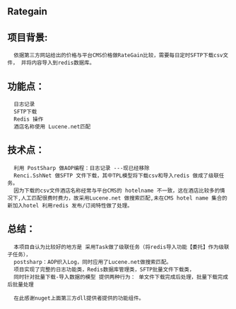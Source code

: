## Rategain

## 项目背景:
      依据第三方网站给出的价格与平台CMS价格做RateGain比较，需要每日定时SFTP下载csv文件， 并将内容导入到redis数据库。
## 功能点：
      日志记录
      SFTP下载
      Redis 操作
      酒店名称使用 Lucene.net匹配 
## 技术点： 
      利用 PostSharp 做AOP编程：日志记录 ---现已经移除
      Renci.SshNet 做SFTP 文件下载，其中TPL模型将下载csv和导入redis 做成了级联任务。  
      因为下载的csv文件酒店名称经常与平台CMS的 hotelname 不一致，这在酒店比较多的情况下,人工匹配很费时费力，故采用Lucene.net 做搜索匹配,未在CMS hotel name 集合的新加入hotel 利用redis 发布/订阅特性做了处理。
      
## 总结：
      本项目自认为比较好的地方是 采用Task做了级联任务（将redis导入功能【委托】作为级联子任务），    
      postsharp：AOP织入Log，同时应用了Lucene.net做搜索匹配。
      项目实现了完整的日志功能类，Redis数据库管理类，SFTP批量文件下载类，
      同时针对批量下载-导入数据的模型 提供两种行为： 单文件下载完成后处理，批量下载完成后批量处理
      
      在此感谢nuget上面第三方dll提供者提供的功能组件。

       
